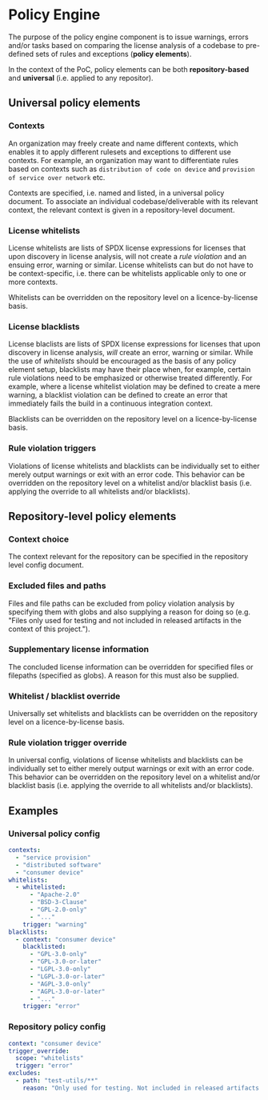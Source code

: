# Policy Engine

The purpose of the policy engine component is to issue warnings, errors and/or tasks based on comparing the license analysis of a codebase to pre-defined sets of rules and exceptions (**policy elements**).

In the context of the PoC, policy elements can be both **repository-based** and **universal** (i.e. applied to any repositor).

## Universal policy elements

### Contexts

An organization may freely create and name different contexts, which enables it to apply different rulesets and exceptions to different use contexts. For example, an organization may want to differentiate rules based on contexts such as `distribution of code on device` and `provision of service over network` etc.

Contexts are specified, i.e. named and listed, in a universal policy document. To associate an individual codebase/deliverable with its relevant context, the relevant context is given in a repository-level document.

### License whitelists

License whitelists are lists of SPDX license expressions for licenses that upon discovery in license analysis, will not create a _rule violation_ and an ensuing error, warning or similar. License whitelists can but do not have to be context-specific, i.e. there can be whitelists applicable only to one or more contexts.

Whitelists can be overridden on the repository level on a licence-by-license basis.

### License blacklists

License blaclists are lists of SPDX license expressions for licenses that upon discovery in license analysis, _will_ create an error, warning or similar. While the use of _whitelists_ should be encouraged as the basis of any policy element setup, blacklists may have their place when, for example, certain rule violations need to be emphasized or otherwise treated differently. For example, where a license whitelist violation may be defined to create a mere warning, a blacklist violation can be defined to create an error that immediately fails the build in a continuous integration context.

Blacklists can be overridden on the repository level on a licence-by-license basis.

### Rule violation triggers

Violations of license whitelists and blacklists can be individually set to either merely output warnings or exit with an error code. This behavior can be overridden on the repository level on a whitelist and/or blacklist basis (i.e. applying the override to all whitelists and/or blacklists).

## Repository-level policy elements

### Context choice

The context relevant for the repository can be specified in the repository level config document.

### Excluded files and paths

Files and file paths can be excluded from policy violation analysis by specifying them with globs and also supplying a reason for doing so (e.g. "Files only used for testing and not included in released artifacts in the context of this project.").

### Supplementary license information

The concluded license information can be overridden for specified files or filepaths (specified as globs). A reason for this must also be supplied.

### Whitelist / blacklist override

Universally set whitelists and blacklists can be overridden on the repository level on a licence-by-license basis.

### Rule violation trigger override

In universal config, violations of license whitelists and blacklists can be individually set to either merely output warnings or exit with an error code. This behavior can be overridden on the repository level on a whitelist and/or blacklist basis (i.e. applying the override to all whitelists and/or blacklists).

## Examples

### Universal policy config

```yaml
contexts:
  - "service provision"
  - "distributed software"
  - "consumer device"
whitelists:
  - whitelisted:
      - "Apache-2.0"
      - "BSD-3-Clause"
      - "GPL-2.0-only"
      - "..."
    trigger: "warning"
blacklists:
  - context: "consumer device"
    blacklisted:
      - "GPL-3.0-only"
      - "GPL-3.0-or-later"
      - "LGPL-3.0-only"
      - "LGPL-3.0-or-later"
      - "AGPL-3.0-only"
      - "AGPL-3.0-or-later"
      - "..."
    trigger: "error"
```

### Repository policy config

```yaml
context: "consumer device"
trigger_override:
  scope: "whitelists"
  trigger: "error"
excludes:
  - path: "test-utils/**"
    reason: "Only used for testing. Not included in released artifacts in the context of this project."
```
